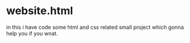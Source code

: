 # website.html
in this i have code some html and css related small project which gonna help you if you wnat.
